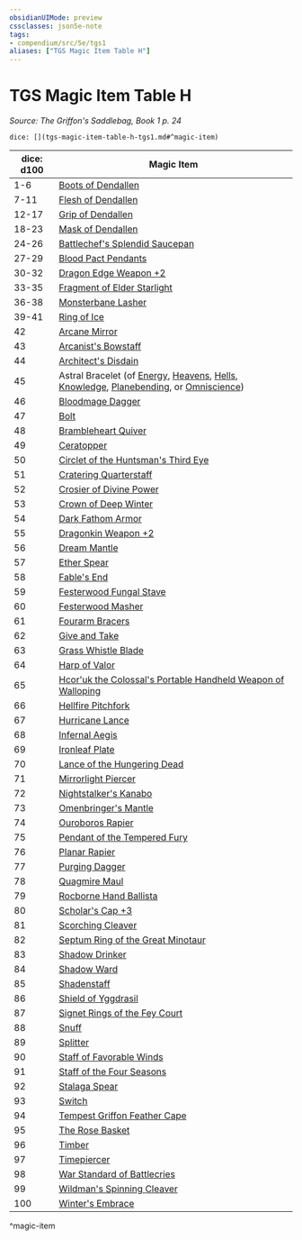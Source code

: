 ```yaml
---
obsidianUIMode: preview
cssclasses: json5e-note
tags:
- compendium/src/5e/tgs1
aliases: ["TGS Magic Item Table H"]
---
```

# TGS Magic Item Table H
*Source: The Griffon's Saddlebag, Book 1 p. 24* 

`dice: [](tgs-magic-item-table-h-tgs1.md#^magic-item)`

| dice: d100 | Magic Item |
|------------|------------|
| 1-6 | [Boots of Dendallen](compendium/items/boots-of-dendallen-tgs1.md) |
| 7-11 | [Flesh of Dendallen](compendium/items/flesh-of-dendallen-tgs1.md) |
| 12-17 | [Grip of Dendallen](compendium/items/grip-of-dendallen-tgs1.md) |
| 18-23 | [Mask of Dendallen](compendium/items/mask-of-dendallen-tgs1.md) |
| 24-26 | [Battlechef's Splendid Saucepan](compendium/items/battlechefs-splendid-saucepan-tgs1.md) |
| 27-29 | [Blood Pact Pendants](compendium/items/blood-pact-pendants-tgs1.md) |
| 30-32 | [Dragon Edge Weapon +2](compendium/items/dragon-edge-weapon-2-tgs1.md) |
| 33-35 | [Fragment of Elder Starlight](compendium/items/fragment-of-elder-starlight-tgs1.md) |
| 36-38 | [Monsterbane Lasher](compendium/items/monsterbane-lasher-tgs1.md) |
| 39-41 | [Ring of Ice](compendium/items/ring-of-ice-tgs1.md) |
| 42 | [Arcane Mirror](compendium/items/arcane-mirror-tgs1.md) |
| 43 | [Arcanist's Bowstaff](compendium/items/arcanists-bowstaff-tgs1.md) |
| 44 | [Architect's Disdain](compendium/items/architects-disdain-tgs1.md) |
| 45 | Astral Bracelet (of [Energy](compendium/items/astral-bracelet-of-energy-tgs1.md), [Heavens](compendium/items/astral-bracelet-of-heavens-tgs1.md), [Hells](compendium/items/astral-bracelet-of-hells-tgs1.md), [Knowledge](compendium/items/astral-bracelet-of-knowledge-tgs1.md), [Planebending](compendium/items/astral-bracelet-of-planebending-tgs1.md), or [Omniscience](compendium/items/astral-bracelet-of-omniscience-tgs1.md)) |
| 46 | [Bloodmage Dagger](compendium/items/bloodmage-dagger-tgs1.md) |
| 47 | [Bolt](compendium/items/bolt-tgs1.md) |
| 48 | [Brambleheart Quiver](compendium/items/brambleheart-quiver-tgs1.md) |
| 49 | [Ceratopper](compendium/items/ceratopper-tgs1.md) |
| 50 | [Circlet of the Huntsman's Third Eye](compendium/items/circlet-of-the-huntsmans-third-eye-tgs1.md) |
| 51 | [Cratering Quarterstaff](compendium/items/cratering-quarterstaff-tgs1.md) |
| 52 | [Crosier of Divine Power](compendium/items/crosier-of-divine-power-tgs1.md) |
| 53 | [Crown of Deep Winter](compendium/items/crown-of-deep-winter-tgs1.md) |
| 54 | [Dark Fathom Armor](compendium/items/dark-fathom-armor-tgs1.md) |
| 55 | [Dragonkin Weapon +2](compendium/items/dragonkin-weapon-2-tgs1.md) |
| 56 | [Dream Mantle](compendium/items/dream-mantle-tgs1.md) |
| 57 | [Ether Spear](compendium/items/ether-spear-tgs1.md) |
| 58 | [Fable's End](compendium/items/fables-end-tgs1.md) |
| 59 | [Festerwood Fungal Stave](compendium/items/festerwood-fungal-stave-tgs1.md) |
| 60 | [Festerwood Masher](compendium/items/festerwood-masher-tgs1.md) |
| 61 | [Fourarm Bracers](compendium/items/fourarm-bracers-tgs1.md) |
| 62 | [Give and Take](compendium/items/give-and-take-tgs1.md) |
| 63 | [Grass Whistle Blade](compendium/items/grass-whistle-blade-tgs1.md) |
| 64 | [Harp of Valor](compendium/items/harp-of-valor-tgs1.md) |
| 65 | [Hcor'uk the Colossal's Portable Handheld Weapon of Walloping](compendium/items/hcoruk-the-colossals-portable-handheld-weapon-of-walloping-tgs1.md) |
| 66 | [Hellfire Pitchfork](compendium/items/hellfire-pitchfork-tgs1.md) |
| 67 | [Hurricane Lance](compendium/items/hurricane-lance-tgs1.md) |
| 68 | [Infernal Aegis](compendium/items/infernal-aegis-tgs1.md) |
| 69 | [Ironleaf Plate](compendium/items/ironleaf-plate-tgs1.md) |
| 70 | [Lance of the Hungering Dead](compendium/items/lance-of-the-hungering-dead-tgs1.md) |
| 71 | [Mirrorlight Piercer](compendium/items/mirrorlight-piercer-tgs1.md) |
| 72 | [Nightstalker's Kanabo](compendium/items/nightstalkers-kanabo-tgs1.md) |
| 73 | [Omenbringer's Mantle](compendium/items/omenbringers-mantle-tgs1.md) |
| 74 | [Ouroboros Rapier](compendium/items/ouroboros-rapier-tgs1.md) |
| 75 | [Pendant of the Tempered Fury](compendium/items/pendant-of-the-tempered-fury-tgs1.md) |
| 76 | [Planar Rapier](compendium/items/planar-rapier-tgs1.md) |
| 77 | [Purging Dagger](compendium/items/purging-dagger-tgs1.md) |
| 78 | [Quagmire Maul](compendium/items/quagmire-maul-tgs1.md) |
| 79 | [Rocborne Hand Ballista](compendium/items/rocborne-hand-ballista-tgs1.md) |
| 80 | [Scholar's Cap +3](compendium/items/scholars-cap-3-tgs1.md) |
| 81 | [Scorching Cleaver](compendium/items/scorching-cleaver-tgs1.md) |
| 82 | [Septum Ring of the Great Minotaur](compendium/items/septum-ring-of-the-great-minotaur-tgs1.md) |
| 83 | [Shadow Drinker](compendium/items/shadow-drinker-tgs1.md) |
| 84 | [Shadow Ward](compendium/items/shadow-ward-tgs1.md) |
| 85 | [Shadenstaff](compendium/items/shadenstaff-tgs1.md) |
| 86 | [Shield of Yggdrasil](compendium/items/shield-of-yggdrasil-tgs1.md) |
| 87 | [Signet Rings of the Fey Court](compendium/items/signet-rings-of-the-fey-court-tgs1.md) |
| 88 | [Snuff](compendium/items/snuff-tgs1.md) |
| 89 | [Splitter](compendium/items/splitter-tgs1.md) |
| 90 | [Staff of Favorable Winds](compendium/items/staff-of-favorable-winds-tgs1.md) |
| 91 | [Staff of the Four Seasons](compendium/items/staff-of-the-four-seasons-tgs1.md) |
| 92 | [Stalaga Spear](compendium/items/stalaga-spear-tgs1.md) |
| 93 | [Switch](compendium/items/switch-tgs1.md) |
| 94 | [Tempest Griffon Feather Cape](compendium/items/tempest-griffon-feather-cape-tgs1.md) |
| 95 | [The Rose Basket](compendium/items/the-rose-basket-tgs1.md) |
| 96 | [Timber](compendium/items/timber-tgs1.md) |
| 97 | [Timepiercer](compendium/items/timepiercer-tgs1.md) |
| 98 | [War Standard of Battlecries](compendium/items/war-standard-of-battlecries-tgs1.md) |
| 99 | [Wildman's Spinning Cleaver](compendium/items/wildmans-spinning-cleaver-tgs1.md) |
| 100 | [Winter's Embrace](compendium/items/winters-embrace-tgs1.md) |
^magic-item